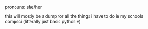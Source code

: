 pronouns: she/her

this will mostly be a dump for all the things i have to do in my schools compsci
(litterally just basic python :skull:)
